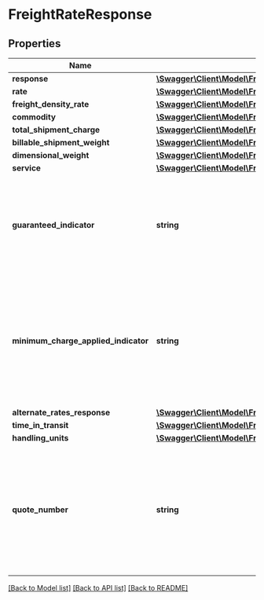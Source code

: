 # FreightRateResponse

## Properties
Name | Type | Description | Notes
------------ | ------------- | ------------- | -------------
**response** | [**\Swagger\Client\Model\FreightRateResponseResponse**](FreightRateResponseResponse.md) |  | 
**rate** | [**\Swagger\Client\Model\FreightRateResponseRate[]**](FreightRateResponseRate.md) |  | [optional] 
**freight_density_rate** | [**\Swagger\Client\Model\FreightRateResponseFreightDensityRate**](FreightRateResponseFreightDensityRate.md) |  | [optional] 
**commodity** | [**\Swagger\Client\Model\FreightRateResponseCommodity[]**](FreightRateResponseCommodity.md) |  | 
**total_shipment_charge** | [**\Swagger\Client\Model\FreightRateResponseTotalShipmentCharge**](FreightRateResponseTotalShipmentCharge.md) |  | [optional] 
**billable_shipment_weight** | [**\Swagger\Client\Model\FreightRateResponseBillableShipmentWeight**](FreightRateResponseBillableShipmentWeight.md) |  | [optional] 
**dimensional_weight** | [**\Swagger\Client\Model\FreightRateResponseDimensionalWeight**](FreightRateResponseDimensionalWeight.md) |  | [optional] 
**service** | [**\Swagger\Client\Model\FreightRateResponseService**](FreightRateResponseService.md) |  | [optional] 
**guaranteed_indicator** | **string** | This is an empty tag. The presence of the indicator indicates the rate returned is guaranteed. | [optional] 
**minimum_charge_applied_indicator** | **string** | This is an empty tag. The presence of the tag indicates the rate returned has a minimum charge applied to it. | [optional] 
**alternate_rates_response** | [**\Swagger\Client\Model\FreightRateResponseAlternateRatesResponse[]**](FreightRateResponseAlternateRatesResponse.md) |  | [optional] 
**time_in_transit** | [**\Swagger\Client\Model\FreightRateResponseTimeInTransit**](FreightRateResponseTimeInTransit.md) |  | [optional] 
**handling_units** | [**\Swagger\Client\Model\FreightRateResponseHandlingUnits**](FreightRateResponseHandlingUnits.md) |  | [optional] 
**quote_number** | **string** | The Quote Number returned in the response associated to the specific LTL Freight Rate returned in the response. | [optional] 

[[Back to Model list]](../../README.md#documentation-for-models) [[Back to API list]](../../README.md#documentation-for-api-endpoints) [[Back to README]](../../README.md)

